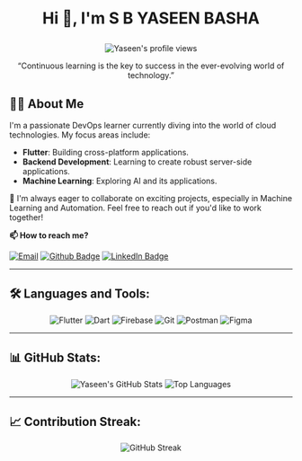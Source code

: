 # <p align="center">Hi 👋, I'm S B YASEEN BASHA</p>

<p align="center">
  <img src="https://komarev.com/ghpvc/?username=axiftaj&label=Profile%20views&color=0e75b6&style=flat" alt="Yaseen's profile views" />
</p>

<p align="center">“Continuous learning is the key to success in the ever-evolving world of technology.”</p>

## 🧑‍💻 About Me

I'm a passionate DevOps learner currently diving into the world of cloud technologies. My focus areas include:

- **Flutter**: Building cross-platform applications.
- **Backend Development**: Learning to create robust server-side applications.
- **Machine Learning**: Exploring AI and its applications.

🌱 I'm always eager to collaborate on exciting projects, especially in Machine Learning and Automation. Feel free to reach out if you'd like to work together!

**📫 How to reach me?**
<p align="left">
  <a href="mailto:axiftaj@gmail.com"><img src="https://img.shields.io/badge/Email-%23D14836.svg?style=for-the-badge&logo=gmail&logoColor=white" alt="Email"></a>
  <a href="https://github.com/axiftaj"><img src="https://img.shields.io/badge/Github-white?style=for-the-badge&logo=Github&logoColor=black" alt="Github Badge"/></a>
  <a href="https://www.linkedin.com/in/aieshah-nasir-906a94207/"><img src="https://img.shields.io/badge/LinkedIn-%230077B5.svg?style=for-the-badge&logo=linkedin&logoColor=white" alt="LinkedIn Badge"/></a>
</p>

---

## 🛠 Languages and Tools:

<p align="center">
  <img src="https://img.shields.io/badge/Flutter-%2302569B.svg?style=flat&logo=flutter&logoColor=white" alt="Flutter">
  <img src="https://img.shields.io/badge/Dart-%0FBAF2.svg?style=flat&logo=dart&logoColor=white" alt="Dart">
  <img src="https://img.shields.io/badge/Firebase-%2302569B.svg?style=flat&logo=firebase&logoColor=white" alt="Firebase">
  <img src="https://img.shields.io/badge/Git-%23F05032.svg?style=flat&logo=git&logoColor=white" alt="Git">
  <img src="https://img.shields.io/badge/Postman-%23FF6C37.svg?style=flat&logo=postman&logoColor=white" alt="Postman">
  <img src="https://img.shields.io/badge/Figma-%F24E1B.svg?style=flat&logo=figma&logoColor=white" alt="Figma">
</p>

---

## 📊 GitHub Stats:

<p align="center">
  <img src="https://github-readme-stats.vercel.app/api?username=axiftaj&show_icons=true&theme=dark" alt="Yaseen's GitHub Stats">
  <img src="https://github-readme-stats.vercel.app/api/top-langs/?username=axiftaj&layout=compact&theme=dark" alt="Top Languages">
</p>

---

## 📈 Contribution Streak:

<p align="center">
  <img src="https://github-readme-streak-stats.herokuapp.com/?user=axiftaj&theme=dark" alt="GitHub Streak">
</p>
